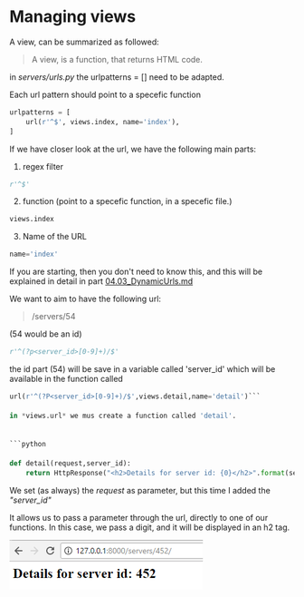 # Managing views

A view, can be summarized as followed:

> A view, is a function, that returns HTML code.

in *servers/urls.py* the urlpatterns = [] need to be adapted.

Each url pattern should point to a specefic function

```Python
urlpatterns = [
    url(r'^$', views.index, name='index'),
]
```

If we have closer look at the url, we have the following main parts:
1. regex filter

```Python
r'^$'

```

2. function (point to a specefic function, in a specefic file.)

```Python
views.index

```

3. Name of the URL


```Python
name='index'

```

If you are starting, then you don't need to know this, and this will be explained in detail in part [04.03_DynamicUrls.md](/day4/04.03_DynamicUrls.md)

We want to aim to have the following url:
>/servers/54

(54 would be an id)

```Python
r'^(?p<server_id>[0-9]+)/$'
```
the id part (54) will be save in a variable called 'server_id' which will be available in the function called

```Python
url(r'^(?P<server_id>[0-9]+)/$',views.detail,name='detail')```

in *views.url* we mus create a function called 'detail'.


```python

def detail(request,server_id):
    return HttpResponse("<h2>Details for server id: {0}</h2>".format(server_id))

```

We set (as always) the *request* as parameter, but this time I added the *"server_id"*

It allows us to pass a parameter through the url, directly to one of our functions.  In this case, we pass a digit, and it will be displayed in an h2 tag.

![Basic result](/images/2017-10-20_1-06-27.png)